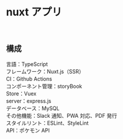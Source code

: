 # nuxt アプリ

<br>

## 構成

言語：TypeScript <br>
フレームワーク：Nuxt.js（SSR） <br>
CI：Github Actions <br>
コンポーネント管理：storyBook <br>
Store：Vuex <br>
server：express.js<br>
データベース：MySQL <br>
その他機能：Slack 通知、PWA 対応、PDF 発行 <br>
スタイルリント：ESLint、StyleLint <br>
API：ポケモン API
